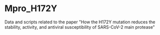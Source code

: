 # Mpro_H172Y
Data and scripts related to the paper "How the H172Y mutation reduces the stability,  activity, and antiviral susceptibility of SARS-CoV-2 main protease"
